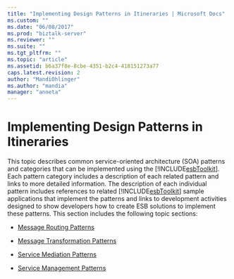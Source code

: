 ```yaml
---
title: "Implementing Design Patterns in Itineraries | Microsoft Docs"
ms.custom: ""
ms.date: "06/08/2017"
ms.prod: "biztalk-server"
ms.reviewer: ""
ms.suite: ""
ms.tgt_pltfrm: ""
ms.topic: "article"
ms.assetid: b6a37f8e-8cbe-4351-b2c4-418151273a77
caps.latest.revision: 2
author: "MandiOhlinger"
ms.author: "mandia"
manager: "anneta"
---
```

# Implementing Design Patterns in Itineraries
This topic describes common service-oriented architecture (SOA) patterns and categories that can be implemented using the [!INCLUDE[esbToolkit](../includes/esbtoolkit-md.md)]. Each pattern category includes a description of each related pattern and links to more detailed information. The description of each individual pattern includes references to related [!INCLUDE[esbToolkit](../includes/esbtoolkit-md.md)] sample applications that implement the patterns and links to development activities designed to show developers how to create ESB solutions to implement these patterns. This section includes the following topic sections:  
  
-   [Message Routing Patterns](../esb-toolkit/message-routing-patterns.md)  
  
-   [Message Transformation Patterns](../esb-toolkit/message-transformation-patterns.md)  
  
-   [Service Mediation Patterns](../esb-toolkit/service-mediation-patterns.md)  
  
-   [Service Management Patterns](../esb-toolkit/service-management-patterns.md)
